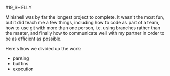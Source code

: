 #19_SHELLY

Minishell was by far the longest project to complete. It wasn't the most fun, but it did teach me a few things, including how to code as part of a team, how to use git with more than one person, i.e. using branches rather than the master, and finally how to communicate well with my partner in order to be as efficient as possible. 

Here's how we divided up the work: 
- parsing
- builtins
- execution

